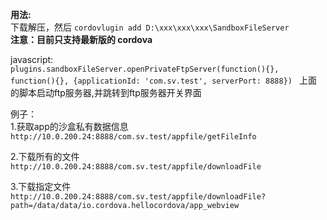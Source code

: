 **用法:**  
下载解压，然后 `cordovlugin add D:\xxx\xxx\xxx\SandboxFileServer`  
**注意：目前只支持最新版的 cordova**

javascript:  
`plugins.sandboxFileServer.openPrivateFtpServer(function(){}, function(){}, {applicationId: 'com.sv.test', serverPort: 8888}) `
上面的脚本启动ftp服务器,并跳转到ftp服务器开关界面

例子：  
1.获取app的沙盒私有数据信息
`http://10.0.200.24:8888/com.sv.test/appfile/getFileInfo`

2.下载所有的文件
`http://10.0.200.24:8888/com.sv.test/appfile/downloadFile`

3.下载指定文件
`http://10.0.200.24:8888/com.sv.test/appfile/downloadFile?path=/data/data/io.cordova.hellocordova/app_webview`
  





